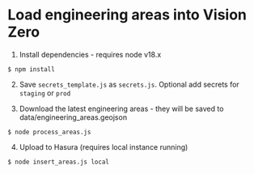 # Load engineering areas into Vision Zero

1. Install dependencies - requires node v18.x

```shell
$ npm install
```

2. Save `secrets_template.js` as `secrets.js`. Optional add secrets for `staging` or `prod`

3. Download the latest engineering areas - they will be saved to data/engineering_areas.geojson

```shell
$ node process_areas.js
```

4. Upload to Hasura (requires local instance running)

```shell
$ node insert_areas.js local
```

